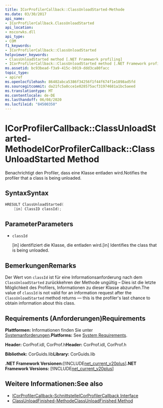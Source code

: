 ```yaml
---
title: ICorProfilerCallback::ClassUnloadStarted-Methode
ms.date: 03/30/2017
api_name:
- ICorProfilerCallback.ClassUnloadStarted
api_location:
- mscorwks.dll
api_type:
- COM
f1_keywords:
- ICorProfilerCallback::ClassUnloadStarted
helpviewer_keywords:
- ClassUnloadStarted method [.NET Framework profiling]
- ICorProfilerCallback::ClassUnloadStarted method [.NET Framework profiling]
ms.assetid: bc93bead-f3a9-415c-b919-ddd3ca80facc
topic_type:
- apiref
ms.openlocfilehash: 86402abca5386f34256f1f44f674f1e1898ad5fd
ms.sourcegitcommit: da21fc5a8cce1e028575acf31974681a1bc5aeed
ms.translationtype: MT
ms.contentlocale: de-DE
ms.lasthandoff: 06/08/2020
ms.locfileid: "84500350"
---
```

# <a name="icorprofilercallbackclassunloadstarted-method"></a><span data-ttu-id="2a6d6-102">ICorProfilerCallback::ClassUnloadStarted-Methode</span><span class="sxs-lookup"><span data-stu-id="2a6d6-102">ICorProfilerCallback::ClassUnloadStarted Method</span></span>
<span data-ttu-id="2a6d6-103">Benachrichtigt den Profiler, dass eine Klasse entladen wird.</span><span class="sxs-lookup"><span data-stu-id="2a6d6-103">Notifies the profiler that a class is being unloaded.</span></span>  
  
## <a name="syntax"></a><span data-ttu-id="2a6d6-104">Syntax</span><span class="sxs-lookup"><span data-stu-id="2a6d6-104">Syntax</span></span>  
  
```cpp  
HRESULT ClassUnloadStarted(  
    [in] ClassID classId);  
```  
  
## <a name="parameters"></a><span data-ttu-id="2a6d6-105">Parameter</span><span class="sxs-lookup"><span data-stu-id="2a6d6-105">Parameters</span></span>

- `classId`

  <span data-ttu-id="2a6d6-106">\[in] identifiziert die Klasse, die entladen wird.</span><span class="sxs-lookup"><span data-stu-id="2a6d6-106">\[in] Identifies the class that is being unloaded.</span></span>

## <a name="remarks"></a><span data-ttu-id="2a6d6-107">Bemerkungen</span><span class="sxs-lookup"><span data-stu-id="2a6d6-107">Remarks</span></span>  
 <span data-ttu-id="2a6d6-108">Der Wert von `classId` ist für eine Informationsanforderung nach dem `ClassUnloadStarted` zurückkehren der Methode ungültig – Dies ist die letzte Möglichkeit des Profilers, Informationen zu dieser Klasse abzurufen.</span><span class="sxs-lookup"><span data-stu-id="2a6d6-108">The value of `classId` is not valid for an information request after the `ClassUnloadStarted` method returns — this is the profiler's last chance to obtain information about this class.</span></span>  
  
## <a name="requirements"></a><span data-ttu-id="2a6d6-109">Requirements (Anforderungen)</span><span class="sxs-lookup"><span data-stu-id="2a6d6-109">Requirements</span></span>  
 <span data-ttu-id="2a6d6-110">**Plattformen:** Informationen finden Sie unter [Systemanforderungen](../../get-started/system-requirements.md).</span><span class="sxs-lookup"><span data-stu-id="2a6d6-110">**Platforms:** See [System Requirements](../../get-started/system-requirements.md).</span></span>  
  
 <span data-ttu-id="2a6d6-111">**Header:** CorProf.idl, CorProf.h</span><span class="sxs-lookup"><span data-stu-id="2a6d6-111">**Header:** CorProf.idl, CorProf.h</span></span>  
  
 <span data-ttu-id="2a6d6-112">**Bibliothek:** CorGuids.lib</span><span class="sxs-lookup"><span data-stu-id="2a6d6-112">**Library:** CorGuids.lib</span></span>  
  
 <span data-ttu-id="2a6d6-113">**.NET Framework Versionen:**[!INCLUDE[net_current_v20plus](../../../../includes/net-current-v20plus-md.md)]</span><span class="sxs-lookup"><span data-stu-id="2a6d6-113">**.NET Framework Versions:** [!INCLUDE[net_current_v20plus](../../../../includes/net-current-v20plus-md.md)]</span></span>  
  
## <a name="see-also"></a><span data-ttu-id="2a6d6-114">Weitere Informationen:</span><span class="sxs-lookup"><span data-stu-id="2a6d6-114">See also</span></span>

- [<span data-ttu-id="2a6d6-115">ICorProfilerCallback-Schnittstelle</span><span class="sxs-lookup"><span data-stu-id="2a6d6-115">ICorProfilerCallback Interface</span></span>](icorprofilercallback-interface.md)
- [<span data-ttu-id="2a6d6-116">ClassUnloadFinished-Methode</span><span class="sxs-lookup"><span data-stu-id="2a6d6-116">ClassUnloadFinished Method</span></span>](icorprofilercallback-classunloadfinished-method.md)
